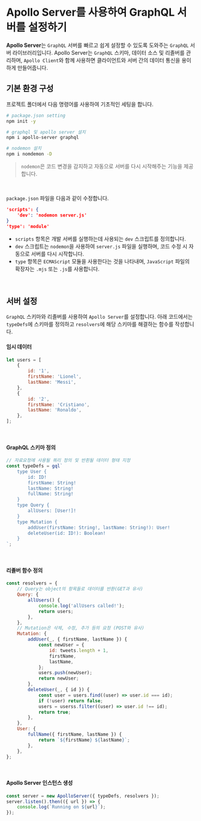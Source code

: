 # Apollo Server를 사용하여 GraphQL 서버를 설정하기

**Apollo Server**는 `GraphQL` 서버를 빠르고 쉽게 설정할 수 있도록 도와주는 `GraphQL` 서버 라이브러리입니다. Apollo Server는  `GraphQL` 스키마, 데이터 소스 및 리졸버를 관리하며, `Apollo Client`와 함께 사용하면 클라이언트와 서버 간의 데이터 통신을 용이하게 만들어줍니다.

## 기본 환경 구성

프로젝트 폴더에서 다음 명령어를 사용하여 기초적인 세팅을 합니다.

```bash
# package.json setting
npm init -y

# graphql 및 apollo server 설치
npm i apollo-server graphql

# nodemon 설치
npm i nomdemon -D
```

> `nodemon`은 코드 변경을 감지하고 자동으로 서버를 다시 시작해주는 기능을 제공합니다.

<br>

`package.json` 파일을 다음과 같이 수정합니다.

```json
'scripts': {
    'dev': 'nodemon server.js'
}
'type': 'module'
```

- `scripts` 항목은 개발 서버를 실행하는데 사용되는 `dev` 스크립트를 정의합니다.
- `dev` 스크립트는 `nodemon`을 사용하여 `server.js` 파일을 실행하며, 코드 수정 시 자동으로 서버를 다시 시작합니다.
- `type` 항목은 `ECMAScript` 모듈을 사용한다는 것을 나타내며, `JavaScript` 파일의 확장자는 `.mjs` 또는 `.js`를 사용합니다.

<br>

## 서버 설정

`GraphQL` 스키마와 리졸버를 사용하여 `Apollo Server`를 설정합니다. 아래 코드에서는 `typeDefs`에 스키마를 정의하고 `resolvers`에 해당 스키마를 해결하는 함수를 작성합니다.

#### 임시 데이터

```js
let users = [
    {
        id: '1',
        firstName: 'Lionel',
        lastName: 'Messi',
    },
    {
        id: '2',
        firstName: 'Cristiano',
        lastName: 'Ronaldo',
    },
];
```

<br>

#### GraphQL 스키마 정의

```js
// 자료요청에 사용될 쿼리 정의 및 반횐될 데이터 형태 지정
const typeDefs = gql`
    type User {
        id: ID!
        firstName: String!
        lastName: String!
        fullName: String!
    }
    type Query {
        allUsers: [User!]!
    }
    type Mutation {
        addUser(firstName: String!, lastName: String!): User!
        deleteUser(id: ID!): Boolean!
    }
`;
```

<br>

#### 리졸버 함수 정의

```js
const resolvers = {
    // Query는 object의 항목들로 데이터를 반환(GET과 유사)
    Query: {
        allUsers() {
            console.log('allUsers called!');
            return users;
        },
    },
    // Mutation은 삭제, 수정, 추가 등의 요청 (POST와 유사)
    Mutation: {
        addUser(_, { firstName, lastName }) {
            const newUser = {
                id: tweets.length + 1,
                firstName,
                lastName,
            };
            users.push(newUser);
            return newUser;
        },
        deleteUser(_, { id }) {
            const user = users.find((user) => user.id === id);
            if (!user) return false;
            users = userss.filter((user) => user.id !== id);
            return true;
        },
    },
    User: {
        fullName({ firstName, lastName }) {
            return `${firstName} ${lastName}`;
        },
    },
};
```

<br>

#### Apollo Server 인스턴스 생성

```js
const server = new ApolloServer({ typeDefs, resolvers });
server.listen().then(({ url }) => {
    console.log(`Running on ${url}`);
});
```
